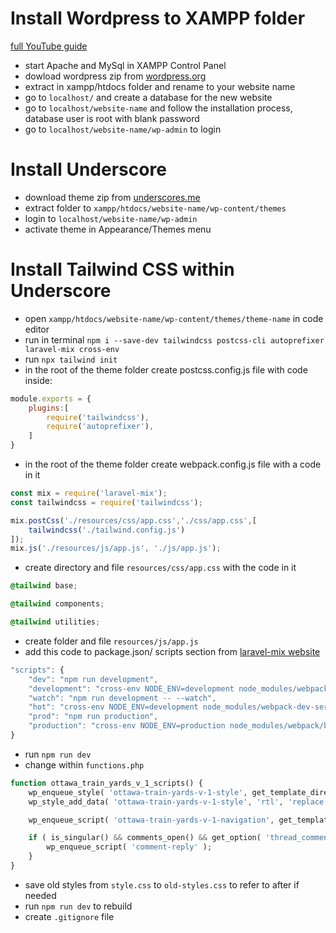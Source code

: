 # Install Wordpress to XAMPP folder
[full YouTube guide](https://www.youtube.com/watch?time_continue=604&v=CTNFZRdDotM&feature=emb_title)
- start Apache and MySql in XAMPP Control Panel
- dowload wordpress zip from [wordpress.org](https://wordpress.org/download/)
- extract in xampp/htdocs folder and rename to your website name
- go to ```localhost/``` and create a database for the new website
- go to ```localhost/website-name``` and follow the installation process, database user is root with blank password
- go to ```localhost/website-name/wp-admin``` to login

# Install Underscore
- download theme zip from [underscores.me](https://underscores.me/)
- extract folder to ```xampp/htdocs/website-name/wp-content/themes```
- login to ```localhost/website-name/wp-admin```
- activate theme in Appearance/Themes menu

# Install Tailwind CSS within Underscore
- open ```xampp/htdocs/website-name/wp-content/themes/theme-name``` in code editor
- run in terminal ```npm i --save-dev tailwindcss postcss-cli autoprefixer laravel-mix cross-env  ```
- run ```npx tailwind init```
- in the root of the theme folder create postcss.config.js file
with code inside:
``` js
module.exports = {
	plugins:[
        require('tailwindcss'),
        require('autoprefixer'),
    ]
}
```
- in the root of the theme folder create webpack.config.js file with a code in it
``` js
const mix = require('laravel-mix');
const tailwindcss = require('tailwindcss');

mix.postCss('./resources/css/app.css','./css/app.css',[
    tailwindcss('./tailwind.config.js')
]);
mix.js('./resources/js/app.js', './js/app.js');

```
- create directory and file ```resources/css/app.css``` with the code in it
``` css
@tailwind base;

@tailwind components;

@tailwind utilities;
```
- create folder and file ```resources/js/app.js```
- add this code to package.json/ scripts section from [laravel-mix website](https://laravel-mix.com/docs/5.0/installation) 
```js
"scripts": {
    "dev": "npm run development",
    "development": "cross-env NODE_ENV=development node_modules/webpack/bin/webpack.js --progress --hide-modules --config=node_modules/laravel-mix/setup/webpack.config.js",
    "watch": "npm run development -- --watch",
    "hot": "cross-env NODE_ENV=development node_modules/webpack-dev-server/bin/webpack-dev-server.js --inline --hot --config=node_modules/laravel-mix/setup/webpack.config.js",
    "prod": "npm run production",
    "production": "cross-env NODE_ENV=production node_modules/webpack/bin/webpack.js --no-progress --hide-modules --config=node_modules/laravel-mix/setup/webpack.config.js"
}
```
- run ``` npm run dev ``` 
- change within ```functions.php```
``` php
function ottawa_train_yards_v_1_scripts() {
	wp_enqueue_style( 'ottawa-train-yards-v-1-style', get_template_directory_uri() . 'css/app.css' );
	wp_style_add_data( 'ottawa-train-yards-v-1-style', 'rtl', 'replace' );

	wp_enqueue_script( 'ottawa-train-yards-v-1-navigation', get_template_directory_uri() . '/js/navigation.js', array(), _S_VERSION, true );

	if ( is_singular() && comments_open() && get_option( 'thread_comments' ) ) {
		wp_enqueue_script( 'comment-reply' );
	}
}
```
- save old styles from ```style.css``` to ```old-styles.css``` to refer to after if needed
- run ```npm run dev``` to rebuild
- create ```.gitignore``` file
